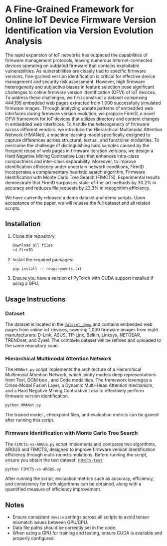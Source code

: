 # A Fine-Grained Framework for Online IoT Device Firmware Version Identification via Version Evolution Analysis

The rapid expansion of IoT networks has outpaced the capabilities of firmware management protocols, leaving numerous Internet-connected devices operating on outdated firmware that contains exploitable vulnerabilities. As vulnerabilities are closely tied to specific firmware versions, fine-grained version identification is critical for effective device management and security risk assessment. However, high firmware heterogeneity and subjective biases in feature selection pose significant challenges to online firmware version identification (OFVI) of IoT devices. To address these challenges, we first construct a dataset comprising 444,195 embedded web pages extracted from 1,000 successfully simulated firmware images. Through analyzing update patterns of embedded web interfaces during firmware version evolution, we propose FirmID, a novel OFVI framework for IoT devices that utilizes directory and content changes in embedded web interfaces. To handle the heterogeneity of firmware across different vendors, we introduce the Hierarchical Multimodal Attention Network (HMANet), a machine learning model specifically designed to capture differences across structural, textual, and functional modalities. To overcome the challenge of distinguishing hard samples caused by the frequent reuse of web pages in firmware iteration versions, we design a Hard Negative Mining Contrastive Loss that enhances intra-class compactness and inter-class separability. Moreover, to improve identification efficiency under uncertain network conditions, FirmID incorporates a complementary heuristic search algorithm, Firmware Identification with Monte Carlo Tree Search (FIMCTS). Experimental results demonstrate that FirmID surpasses state-of-the-art methods by 30.2% in accuracy and reduces file requests by 23.3% in recognition efficiency.

We have currently released a demo dataset and demo scripts. Upon acceptance of the paper, we will release the full dataset and all related scripts.

## Installation

1. Clone the repository:

    ```bash
    Download all files
    cd FirmID
    ```

2. Install the required packages:
    ```bash
    pip install -r requirements.txt
    ```

3. Ensure you have a version of PyTorch with CUDA support installed if using a GPU.

## Usage Instructions

### Dataset

The dataset is located in the [`dataset_demo`](https://drive.google.com/file/d/15CTGfaYVG4PxpNUfj1aB9hoSWeRJjKQA/view?usp=sharing) and contains embedded web pages from online IoT devices, covering 1,000 firmware images from eight manufacturers: D-Link, ASUS, TP-Link, Belkin, Linksys, NETGEAR, TRENDnet, and Zyxel. The complete dataset will be refined and uploaded to the same repository soon.

### Hierarchical Multimodal Attention Network

The `HMANet.py` script implements the architecture of a Hierarchical Multimodal Attention Network, which jointly models deep representations from Text, DOM tree , and Code modalities. The framework leverages a Cross-Modal Fusion Layer, a Dynamic Multi-Head Attention mechanism, and a Hard Negative Mining Contrastive Loss to effectively perform firmware version identification.

```bash
python HMANet.py
```
The trained model , checkpoint files, and evaluation metrics can be gained after running this script.

### Firmware Identification with Monte Carlo Tree Search

The `FIMCTS-vs-ARGUS.py` script implements and compares two algorithms, ARGUS and FIMCTS, designed to improve firmware version identification efficiency through multi-round simulations.
Before running the script, ensure you obtain the test dataset: [`FIMCTS-test`](https://drive.google.com/file/d/1VB44gPlFC7gV4Nq8R_n6Anxubuz8azTs/view?usp=sharing)

```bash
python FIMCTS-vs-ARGUS.py
```
After running the script, evaluation metrics such as accuracy, efficiency, and consistency for both algorithms can be obtained, along with a quantified measure of efficiency improvement.

## Notes

- Ensure consistent `device` settings across all scripts to avoid tensor mismatch issues between GPU/CPU.
- Data file paths should be correctly set in the code.
- When using a GPU for training and testing, ensure CUDA is available and properly configured.
